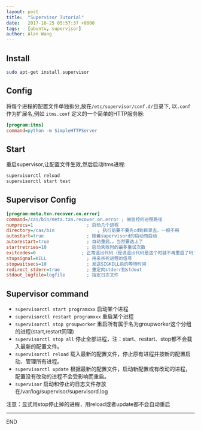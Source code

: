 ```yaml
---
layout: post
title:  "Supervisor Tutorial"
date:   2017-10-25 05:57:37 +0000
tags:   [ubuntu, supervisor]
author: Alan Wang
---
```


## Install

```sh
sudo apt-get install supervisor
```

## Config

将每个进程的配置文件单独拆分,放在`/etc/supervisor/conf.d/`目录下,
以`.conf`作为扩展名,例如 `itms.conf` 定义的一个简单的HTTP服务器:

```ini
[program:itms]
command=python -m SimpleHTTPServer
```

## Start

重启supervisor,让配置文件生效,然后启动itms进程:

```sh
supervisorctl reload
supervisorctl start test
```

## Supervisor Config

```ini
[program:meta.txn.recover.on.error]
command=/cas/bin/meta.txn.recover.on.error ; 被监控的进程路径
numprocs=1                    ; 启动几个进程
directory=/cas/bin                ; 执行前要不要先cd到目录去，一般不用
autostart=true                ; 随着supervisord的启动而启动
autorestart=true              ; 自动重启。。当然要选上了
startretries=10               ; 启动失败时的最多重试次数
exitcodes=0                 ; 正常退出代码（是说退出代码是这个时就不再重启了吗？待确定）
stopsignal=KILL               ; 用来杀死进程的信号
stopwaitsecs=10               ; 发送SIGKILL前的等待时间
redirect_stderr=true          ; 重定向stderr到stdout
stdout_logfile=logfile        ; 指定日志文件
```

## Supervisor command

- `supervisorctl start programxxx` 启动某个进程
- `supervisorctl restart programxxx` 重启某个进程
- `supervisorctl stop groupworker` 重启所有属于名为groupworker这个分组的进程(start,restart同理)
- `supervisorctl stop all` 停止全部进程，注：start、restart、stop都不会载入最新的配置文件。
- `supervisorctl reload` 载入最新的配置文件，停止原有进程并按新的配置启动、管理所有进程。
- `supervisorctl update` 根据最新的配置文件，启动新配置或有改动的进程，配置没有改动的进程不会受影响而重启。
- `supervisor` 启动和停止的日志文件存放在/var/log/supervisor/supervisord.log

注意：显式用stop停止掉的进程，用reload或者update都不会自动重启

---
END

